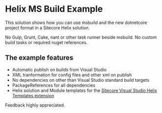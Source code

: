 
# Helix MS Build Example  

This solution shows how you can use msbuild and the new dotnetcore project format in a Sitecore Helix solution.  

No Gulp, Grunt, Cake, nant or other task runner beside msbuild. No custom build tasks or required nuget references. 

## The example features

- Automatic publish on builds from Visual Studio
- XML tranformation for config files and other xml on publish
- No dependencies on other than Visual Studio standard build targets
- PackageReferences for all dependencies
- Helix solution and Module templates for the [Sitecore Visual Studio Helix Templates extension](https://www.google.com)

Feedback highly appreciated.  